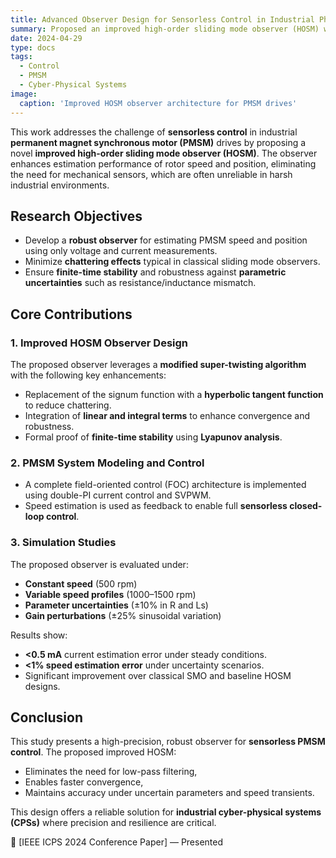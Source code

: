 ```yaml
---
title: Advanced Observer Design for Sensorless Control in Industrial Physical Systems
summary: Proposed an improved high-order sliding mode observer (HOSM) with hyperbolic tangent function for sensorless PMSM control, demonstrating high estimation accuracy and robustness across speed conditions and parametric uncertainties.
date: 2024-04-29
type: docs
tags:
  - Control
  - PMSM
  - Cyber-Physical Systems
image:
  caption: 'Improved HOSM observer architecture for PMSM drives'
---
```


This work addresses the challenge of **sensorless control** in industrial **permanent magnet synchronous motor (PMSM)** drives by proposing a novel **improved high-order sliding mode observer (HOSM)**. The observer enhances estimation performance of rotor speed and position, eliminating the need for mechanical sensors, which are often unreliable in harsh industrial environments.

## Research Objectives

- Develop a **robust observer** for estimating PMSM speed and position using only voltage and current measurements.
- Minimize **chattering effects** typical in classical sliding mode observers.
- Ensure **finite-time stability** and robustness against **parametric uncertainties** such as resistance/inductance mismatch.

## Core Contributions

### 1. Improved HOSM Observer Design
The proposed observer leverages a **modified super-twisting algorithm** with the following key enhancements:
- Replacement of the signum function with a **hyperbolic tangent function** to reduce chattering.
- Integration of **linear and integral terms** to enhance convergence and robustness.
- Formal proof of **finite-time stability** using **Lyapunov analysis**.

### 2. PMSM System Modeling and Control
- A complete field-oriented control (FOC) architecture is implemented using double-PI current control and SVPWM.
- Speed estimation is used as feedback to enable full **sensorless closed-loop control**.

### 3. Simulation Studies
The proposed observer is evaluated under:
- **Constant speed** (500 rpm)
- **Variable speed profiles** (1000–1500 rpm)
- **Parameter uncertainties** (±10% in R and Ls)
- **Gain perturbations** (±25% sinusoidal variation)

Results show:
- **<0.5 mA** current estimation error under steady conditions.
- **<1% speed estimation error** under uncertainty scenarios.
- Significant improvement over classical SMO and baseline HOSM designs.

## Conclusion

This study presents a high-precision, robust observer for **sensorless PMSM control**. The proposed improved HOSM:
- Eliminates the need for low-pass filtering,
- Enables faster convergence,
- Maintains accuracy under uncertain parameters and speed transients.

This design offers a reliable solution for **industrial cyber-physical systems (CPSs)** where precision and resilience are critical.

📄 [IEEE ICPS 2024 Conference Paper] — Presented
